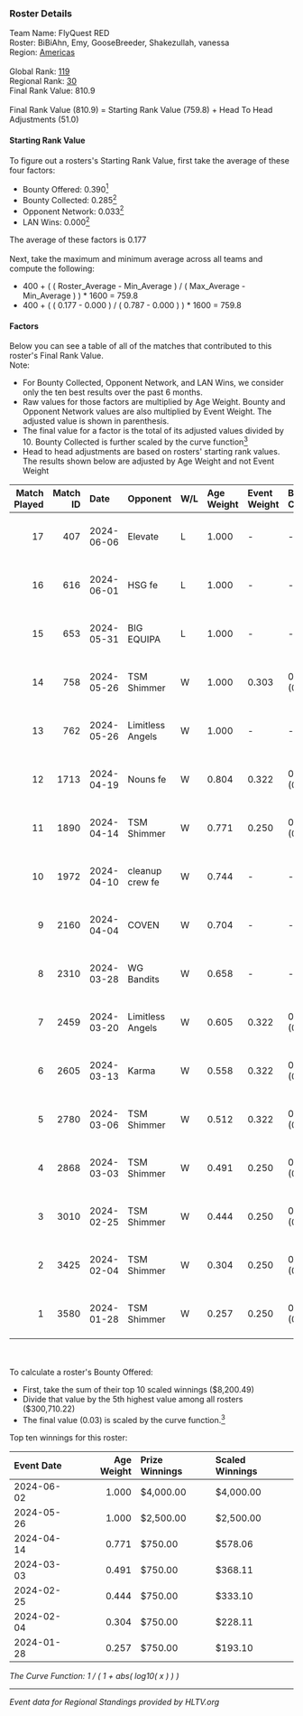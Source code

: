 ### Roster Details<br />
Team Name: FlyQuest RED<br />
Roster: BiBiAhn, Emy, GooseBreeder, Shakezullah, vanessa<br />
Region: [Americas]( ../standings_americas.md)<br />
<br />
Global Rank: [119](../standings_global.md)<br />
Regional Rank: [30]( ../standings_americas.md)<br />
Final Rank Value:  810.9<br />
<br />
Final Rank Value (810.9) = Starting Rank Value (759.8) + Head To Head Adjustments (51.0)<br />

#### Starting Rank Value<br />
To figure out a rosters's Starting Rank Value, first take the average of these four factors:<br />
- Bounty Offered: 0.390[<sup>1</sup>](#table2)
- Bounty Collected: 0.285[<sup>2</sup>](#table1)
- Opponent Network: 0.033[<sup>2</sup>](#table1)
- LAN Wins: 0.000[<sup>2</sup>](#table1)

The average of these factors is 0.177<br />
<br />
Next, take the maximum and minimum average across all teams and compute the following:<br />
- 400 + ( ( Roster_Average - Min_Average ) / ( Max_Average - Min_Average ) ) * 1600 = 759.8
- 400 + ( ( 0.177 - 0.000 ) / ( 0.787 - 0.000 ) ) * 1600 = 759.8


#### Factors<br />
Below you can see a table of all of the matches that contributed to this roster's Final Rank Value.<br />
Note:<br />

- For Bounty Collected, Opponent Network, and LAN Wins, we consider only the ten best results over the past 6 months.
- Raw values for those factors are multiplied by Age Weight. Bounty and Opponent Network values are also multiplied by Event Weight. The adjusted value is shown in parenthesis.
- The final value for a factor is the total of its adjusted values divided by 10. Bounty Collected is further scaled by the curve function[<sup>3</sup>](#curveFunction)
- Head to head adjustments are based on rosters' starting rank values. The results shown below are adjusted by Age Weight and not Event Weight
<span id="table1"></span><br />


| Match Played | Match ID | Date       | Opponent         | W/L | Age Weight | Event Weight | Bounty Collected | Opponent Network | LAN Wins  | H2H Adj. | Roster                                           |
| -: | -: | :- | :- | :- | :- | :- | :- | :- | :- | -: | :- |
|           17 |      407 | 2024-06-06 | Elevate          | L   | 1.000      | -            | -                | -                | -         |    -8.13 | BiBiAhn, Emy, GooseBreeder, Shakezullah, vanessa |
|           16 |      616 | 2024-06-01 | HSG fe           | L   | 1.000      | -            | -                | -                | -         |   -13.52 | BiBiAhn, Emy, GooseBreeder, Kaoday, vanessa      |
|           15 |      653 | 2024-05-31 | BIG EQUIPA       | L   | 1.000      | -            | -                | -                | -         |   -15.95 | BiBiAhn, Emy, GooseBreeder, Kaoday, vanessa      |
|           14 |      758 | 2024-05-26 | TSM Shimmer      | W   | 1.000      | 0.303        | 0.027 (0.008)    | 0.270 (0.082)    | 0 (0.000) |    12.28 | BiBiAhn, Emy, GooseBreeder, Kaoday, vanessa      |
|           13 |      762 | 2024-05-26 | Limitless Angels | W   | 1.000      | -            | -                | -                | 0 (0.000) |     4.89 | BiBiAhn, Emy, GooseBreeder, Kaoday, vanessa      |
|           12 |     1713 | 2024-04-19 | Nouns fe         | W   | 0.804      | 0.322        | 0.003 (0.001)    | 0.065 (0.017)    | 0 (0.000) |     6.88 | BiBiAhn, Emy, GooseBreeder, Kaoday, vanessa      |
|           11 |     1890 | 2024-04-14 | TSM Shimmer      | W   | 0.771      | 0.250        | 0.027 (0.005)    | 0.270 (0.052)    | 0 (0.000) |     9.67 | BiBiAhn, Emy, GooseBreeder, Kaoday, vanessa      |
|           10 |     1972 | 2024-04-10 | cleanup crew fe  | W   | 0.744      | -            | -                | -                | 0 (0.000) |     6.23 | BiBiAhn, Emy, GooseBreeder, Kaoday, vanessa      |
|            9 |     2160 | 2024-04-04 | COVEN            | W   | 0.704      | -            | -                | -                | 0 (0.000) |     3.60 | BiBiAhn, Emy, GooseBreeder, Kaoday, vanessa      |
|            8 |     2310 | 2024-03-28 | WG Bandits       | W   | 0.658      | -            | -                | -                | 0 (0.000) |     5.59 | BiBiAhn, Emy, GooseBreeder, Kaoday, vanessa      |
|            7 |     2459 | 2024-03-20 | Limitless Angels | W   | 0.605      | 0.322        | 0.005 (0.001)    | 0.088 (0.017)    | 0 (0.000) |     6.51 | BiBiAhn, Emy, GooseBreeder, Kaoday, vanessa      |
|            6 |     2605 | 2024-03-13 | Karma            | W   | 0.558      | 0.322        | 0.006 (0.001)    | 0.121 (0.022)    | 0 (0.000) |     6.18 | BiBiAhn, Emy, GooseBreeder, Kaoday, vanessa      |
|            5 |     2780 | 2024-03-06 | TSM Shimmer      | W   | 0.512      | 0.322        | 0.027 (0.004)    | 0.270 (0.044)    | 0 (0.000) |     6.40 | BiBiAhn, Emy, GooseBreeder, Kaoday, vanessa      |
|            4 |     2868 | 2024-03-03 | TSM Shimmer      | W   | 0.491      | 0.250        | 0.027 (0.003)    | 0.270 (0.033)    | -         |     6.40 | BiBiAhn, Emy, GooseBreeder, Kaoday, vanessa      |
|            3 |     3010 | 2024-02-25 | TSM Shimmer      | W   | 0.444      | 0.250        | 0.027 (0.003)    | 0.270 (0.030)    | -         |     6.03 | BiBiAhn, Emy, GooseBreeder, Kaoday, vanessa      |
|            2 |     3425 | 2024-02-04 | TSM Shimmer      | W   | 0.304      | 0.250        | 0.027 (0.002)    | 0.270 (0.021)    | -         |     4.26 | BiBiAhn, Emy, GooseBreeder, Kaoday, vanessa      |
|            1 |     3580 | 2024-01-28 | TSM Shimmer      | W   | 0.257      | 0.250        | 0.027 (0.002)    | 0.270 (0.017)    | -         |     3.70 | BiBiAhn, Emy, GooseBreeder, Kaoday, vanessa      |

<br />
<span id="table2"></span><br />
To calculate a roster's Bounty Offered:<br />

- First, take the sum of their top 10 scaled winnings ($8,200.49)
- Divide that value by the 5th highest value among all rosters ($300,710.22)
- The final value (0.03) is scaled by the curve function.[<sup>3</sup>](#curveFunction)

Top ten winnings for this roster:<br />

| Event Date | Age Weight | Prize Winnings | Scaled Winnings |
| :- | -: | :- | :- |
| 2024-06-02 |      1.000 | $4,000.00      | $4,000.00       |
| 2024-05-26 |      1.000 | $2,500.00      | $2,500.00       |
| 2024-04-14 |      0.771 | $750.00        | $578.06         |
| 2024-03-03 |      0.491 | $750.00        | $368.11         |
| 2024-02-25 |      0.444 | $750.00        | $333.10         |
| 2024-02-04 |      0.304 | $750.00        | $228.11         |
| 2024-01-28 |      0.257 | $750.00        | $193.10         |


<span id="curveFunction"></span>_The Curve Function: 1 / ( 1 + abs( log10( x ) ) )_<br />

---
_Event data for Regional Standings provided by HLTV.org_<br />
